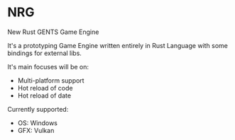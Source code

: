 # NRG

New Rust GENTS Game Engine


It's a prototyping Game Engine written entirely in Rust Language with some bindings for external libs.

It's main focuses will be on:
- Multi-platform support
- Hot reload of code
- Hot reload of date

Currently supported:
- OS: Windows 
- GFX: Vulkan
